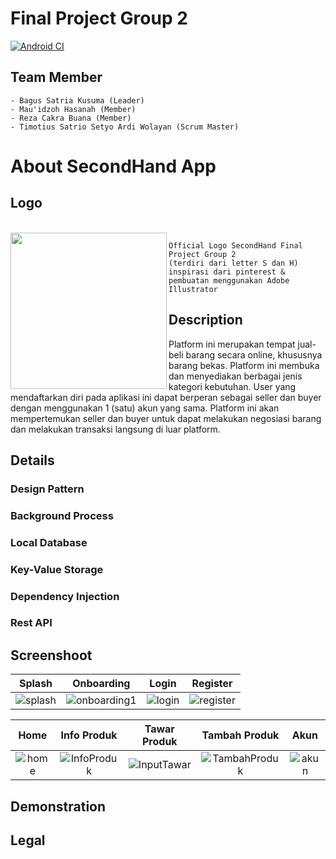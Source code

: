 # Final Project Group 2

[![Android CI](https://github.com/rrfadilah/FinalProject-G2/actions/workflows/ci.yml/badge.svg?branch=main)](https://github.com/rrfadilah/FinalProject-G2/actions/workflows/ci.yml)

## Team Member
```
- Bagus Satria Kusuma (Leader)
- Mau'idzoh Hasanah (Member)
- Reza Cakra Buana (Member)
- Timotius Satrio Setyo Ardi Wolayan (Scrum Master)
```

# About SecondHand App
## Logo
<br>
<img src="https://user-images.githubusercontent.com/96243284/179536507-cf737303-b415-48a1-8894-5d749918c1bf.png" width="250" height="250" align="left"> 

```
Official Logo SecondHand Final Project Group 2
(terdiri dari letter S dan H)
inspirasi dari pinterest & pembuatan menggunakan Adobe Illustrator
````

## Description

Platform ini merupakan tempat jual-beli barang secara online, khususnya barang bekas. Platform ini membuka dan menyediakan berbagai jenis kategori kebutuhan. User yang mendaftarkan diri pada aplikasi ini dapat berperan sebagai seller dan buyer dengan menggunakan 1 (satu) akun yang sama. Platform ini akan mempertemukan seller dan buyer untuk dapat melakukan negosiasi barang dan melakukan transaksi langsung di luar platform.

## Details
### Design Pattern
### Background Process
### Local Database
### Key-Value Storage
### Dependency Injection
### Rest API
## Screenshoot
Splash | Onboarding | Login | Register
:-------------------------:|:-------------------------:|:-------------------------:|:-------------------------:
![splash](https://user-images.githubusercontent.com/75381611/180443708-988f8c11-2693-4103-9e4a-cf1b027ff409.jpeg) | ![onboarding1](https://user-images.githubusercontent.com/75381611/180443916-c14e6f8c-2eef-4726-a97f-62ef73b4ada6.jpeg) | ![login](https://user-images.githubusercontent.com/75381611/180443952-2c10033e-c1de-4627-9ef1-b6bf63476c26.jpeg) | ![register](https://user-images.githubusercontent.com/75381611/180443979-8353a1f6-e94e-4a41-bf3f-feab2fae959d.jpeg)


Home | Info Produk | Tawar Produk | Tambah Produk | Akun
:-------------------------:|:-------------------------:|:-------------------------:|:-------------------------:|:-------------------------:
![home](https://user-images.githubusercontent.com/75381611/180444728-648b3033-678f-4d73-9f8f-6ac7988003c5.jpeg) | ![InfoProduk](https://user-images.githubusercontent.com/75381611/180444826-5514b0c9-7e8a-4d79-bdc4-014e6587dd70.jpeg) | ![InputTawar](https://user-images.githubusercontent.com/75381611/180444896-144215d9-63c3-433b-82ce-c69d68e55be3.jpeg) | ![TambahProduk](https://user-images.githubusercontent.com/75381611/180444949-826cbb44-51f9-406d-80fb-15fced9f4743.jpeg) | ![akun](https://user-images.githubusercontent.com/75381611/180445054-9de0e97c-c3e1-4a83-9e68-fce8b2dac6a4.jpeg)
## Demonstration
## Legal
